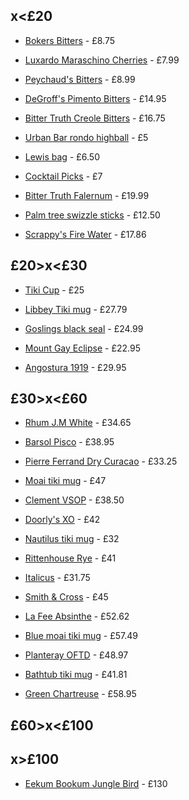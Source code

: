 ## x<£20

 - [Bokers Bitters](https://www.thewhiskyexchange.com/p/71745/dr-adam-elmegirabs-bokers-bitters) - £8.75

 - [Luxardo Maraschino Cherries](https://www.lakeland.co.uk/61272/luxardo-maraschino-cherries-400g) - £7.99

 - [Peychaud's Bitters](https://www.masterofmalt.com/bitters/sazerac/peychauds-bitters/) - £8.99

 - [DeGroff's Pimento Bitters](https://www.thewhiskyexchange.com/p/28815/dale-degroffs-pimento-aromatic-bitters) - £14.95

 - [Bitter Truth Creole Bitters](https://www.thewhiskyexchange.com/p/11887/bitter-truth-creole-bitters) - £16.75

 - [Urban Bar rondo highball](https://www.urbanbar.com/products/rondo-highball-glass-37cl) - £5

 - [Lewis bag](https://www.urbanbar.com/products/lewis-bag-canvas) - £6.50

 - [Cocktail Picks](https://www.spiritlablondon.com/product/cocktail-picks-10-pc-silver/) - £7

 - [Bitter Truth Falernum](https://www.drinksupermarket.com/the-bitter-truth-golden-falernum-50cl-18-abv) - £19.99

 - [Palm tree swizzle sticks](https://www.etsy.com/uk/listing/1796178519/tiki-palm-tree-swizzle-sticks) - £12.50

 - [Scrappy's Fire Water](https://www.masterofmalt.com/bitters/scrappys-bitters/scrappys-fire-tincture-bitters-bitters-53570/) - £17.86


## £20>x<£30

 - [Tiki Cup](https://www.etsy.com/uk/listing/1138548487/handmade-green-tiki-mezcal-cup-handmade) - £25

 - [Libbey Tiki mug](https://www.etsy.com/uk/listing/1743244078/vintage-libby-green-bamboo-tiki-tumbler) - £27.79

 - [Goslings black seal](https://www.masterofmalt.com/rum/goslings-black-seal-rum/) - £24.99

 - [Mount Gay Eclipse](https://www.masterofmalt.com/rum/mount-gay-eclipse-rum/) - £22.95

 - [Angostura 1919](https://www.masterofmalt.com/rum/angostura/angostura-1919-rum/) - £29.95


## £30>x<£60

 - [Rhum J.M White](https://www.masterofmalt.com/rum/rhum-jm/rhum-jm-white-rum/) - £34.65

 - [Barsol Pisco](https://www.thewhiskyexchange.com/p/20174/barsol-torontel-pisco) - £38.95

 - [Pierre Ferrand Dry Curacao](https://www.thewhiskyexchange.com/p/10507/pierre-ferrand-dry-curacao-triple-sec-liqueur) - £33.25

 - [Moai tiki mug](https://www.etsy.com/uk/listing/1076647540/moai-coal-tiki-mug-tiki-mug-unique?ref=user_profile&frs=1) - £47

 - [Clement VSOP](https://www.masterofmalt.com/rum/clement-vsop-rum/) - £38.50

 - [Doorly's XO](https://www.masterofmalt.com/rum/doorlys/doorlys-xo-rum/) - £42

 - [Nautilus tiki mug](https://www.etsy.com/uk/listing/1749160322/tiki-mug-sea-shell-coral) - £32

 - [Rittenhouse Rye](https://www.masterofmalt.com/whiskies/rittenhouse/rittenhouse-straight-rye-100-proof-whiskey/) - £41

 - [Italicus](https://www.thewhiskyexchange.com/p/34609/italicus-rosolio-bergamot-liqueur) - £31.75

 - [Smith & Cross](https://www.masterofmalt.com/rum/smith-and-cross-jamaica-rum/) - £45

 - [La Fee Absinthe](https://www.masterofmalt.com/absinthe/la-fee-parisienne-absinthe/) - £52.62

 - [Blue moai tiki mug](https://www.etsy.com/uk/listing/1813861311/moai-statue-cenote-tiki-mug-tiki-mug) - £57.49

 - [Planteray OFTD](https://www.masterofmalt.com/rum/planteray/planteray-oftd-rum/) - £48.97

 - [Bathtub tiki mug](https://www.etsy.com/uk/listing/1284322538/rustic-white-bathtube-tiki-mug-unique) - £41.81

 - [Green Chartreuse](https://www.masterofmalt.com/liqueurs/chartreuse/chartreuse-green-liqueur-liqueur/) - £58.95

## £60>x<£100

## x>£100

 - [Eekum Bookum Jungle Bird](https://www.eekumbookum.com/product/jungle-bird-blue) - £130
